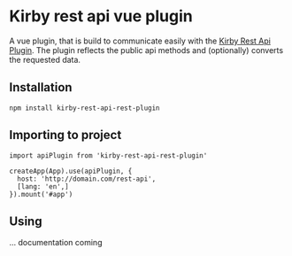 # Kirby rest api vue plugin

A vue plugin, that is build to communicate easily with the [Kirby Rest Api Plugin](https://github.com/tritrics/kirby-rest-api). The plugin reflects the public api methods and (optionally) converts the requested data.

## Installation

```npm install kirby-rest-api-rest-plugin```

## Importing to project

```
import apiPlugin from 'kirby-rest-api-rest-plugin'

createApp(App).use(apiPlugin, {
  host: 'http://domain.com/rest-api',
  [lang: 'en',]
}).mount('#app')

```
## Using

... documentation coming